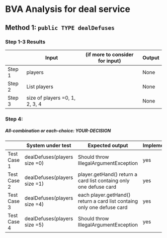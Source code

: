 # BVA Analysis for deal service

## Method 1: ```public TYPE dealDefuses```
### Step 1-3 Results
|        | Input                          | (if more to consider for input) | Output |
| ------ | ------------------------------ | ------------------------------- | ------ |
| Step 1 | players                        |                                 | None   |
| Step 2 | List<Player> players           |                                 | None   |
| Step 3 | size of players =0, 1, 2, 3, 4 |                                 | None   |
### Step 4:
##### All-combination or each-choice: YOUR-DECISION

|             | System under test            | Expected output                       | Implemented? |
| ----------- | ---------------------------- | ------------------------------------- | ------------ |
| Test Case 1 | dealDefuses(players size =0) | Should throw IllegalArgumentException |       yes       |
| Test Case 2 | dealDefuses(players size =1) | player.getHand() return a card list containg only one defuse card                    |       yes       |
| Test Case 3 | dealDefuses(players size =4) | each player.getHand() return a card list containg only one defuse card                     |    yes          |
| Test Case 4 | dealDefuses(players size =5) | Should throw IllegalArgumentException |        yes      |